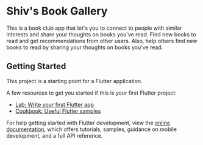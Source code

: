 # Shiv's Book Gallery

This is a book club app that let's you to connect to people with similar interests and share your thoughts on books you've read. Find new books to read and get recommendations from other users. Also, help others find new books to read by sharing your thoughts on books you've read. 

## Getting Started

This project is a starting point for a Flutter application.

A few resources to get you started if this is your first Flutter project:

- [Lab: Write your first Flutter app](https://docs.flutter.dev/get-started/codelab)
- [Cookbook: Useful Flutter samples](https://docs.flutter.dev/cookbook)

For help getting started with Flutter development, view the
[online documentation](https://docs.flutter.dev/), which offers tutorials,
samples, guidance on mobile development, and a full API reference.
